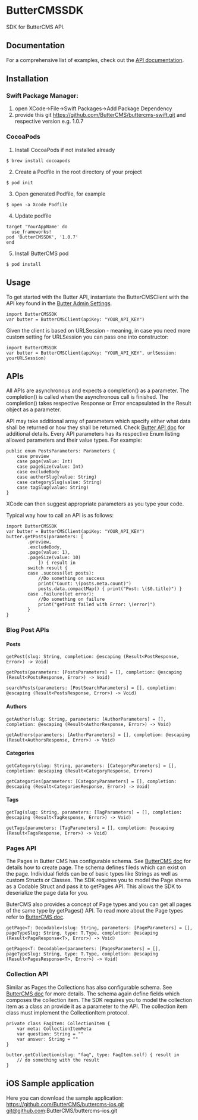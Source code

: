 # ButterCMSSDK
SDK for ButterCMS API.

## Documentation

For a comprehensive list of examples, check out the [API documentation](https://buttercms.com/docs/api/).

## Installation

### Swift Package Manager: 
1) open XCode->File->Swift Packages->Add Package Dependency
2) provide this git https://github.com/ButterCMS/buttercms-swift.git and respective version e.g. 1.0.7
    
### CocoaPods
1) Install CocoaPods if not installed already
```
$ brew install cocoapods
``` 

2) Create a Podfile in the root directory of your project
```
$ pod init
```
3) Open generated Podfile, for example
```
$ open -a Xcode Podfile
```
4) Update podfile
```
target 'YourAppName' do
  use_frameworks!
pod 'ButterCMSSDK', '1.0.7'
end
```
5) Install ButterCMS pod
```
$ pod install
```

## Usage
To get started with the Butter API, instantiate the ButterCMSClient with the API key found in the [Butter Admin Settings](https://buttercms.com/settings/). 
 
```
import ButterCMSSDK
var butter = ButterCMSClient(apiKey: "YOUR_API_KEY")
```

Given the client is based on URLSession - meaning, in case you need more custom setting for URLSession you can pass one into constructor:

```
import ButterCMSSDK
var butter = ButterCMSClient(apiKey: "YOUR_API_KEY", urlSession: yourURLSession)
```

## APIs

All APIs are asynchronous and expects a completion() as a parameter. The completion() is called when the asynchronous call is finished. The completion() takes respective Response or Error encapsulated in the Result object as a parameter.

API may take additional array of parameters which specify either what data shall be returned or how they shall be returned. Check [Butter API doc](https://buttercms.com/docs/api/) for additional details. Every API parameters has its respective Enum listing allowed parameters and their value types. For example: 

```
public enum PostsParameters: Parameters {
    case preview
    case page(value: Int)
    case pageSize(value: Int)
    case excludeBody
    case authorSlug(value: String)
    case categorySlug(value: String)
    case tagSlug(value: String)
}
```
XCode can then suggest appropriate parameters as you type your code.

Typical way how to call an API is as follows:
```
import ButterCMSSDK
var butter = ButterCMSClient(apiKey: "YOUR_API_KEY")
butter.getPosts(parameters: [
        .preview,
        .excludeBody,
        .page(value: 1),
        .pageSize(value: 10)
            ]) { result in
        switch result {
        case .success(let posts):
            //Do something on success
            print("Count: \(posts.meta.count)")
            posts.data.compactMap() { print("Post: \($0.title)") }
        case .failure(let error):
            //Do something on failure
            print("getPost failed with Error: \(error)")
        }
}
```

### Blog Post APIs
#### Posts
```
getPost(slug: String, completion: @escaping (Result<PostResponse, Error>) -> Void)
```
```
getPosts(parameters: [PostsParameters] = [], completion: @escaping (Result<PostsResponse, Error>) -> Void)
```
```
searchPosts(parameters: [PostSearchParameters] = [], completion: @escaping (Result<PostsResponse, Error>) -> Void)
```
#### Authors
```
getAuthor(slug: String, parameters: [AuthorParameters] = [], completion: @escaping (Result<AuthorResponse, Error>) -> Void)
```
```
getAuthors(parameters: [AuthorParameters] = [], completion: @escaping (Result<AuthorsResponse, Error>) -> Void)
```

#### Categories
```
getCategory(slug: String, parameters: [CategoryParameters] = [], completion: @escaping (Result<CategoryResponse, Error>)
```
```
getCategories(parameters: [CategoryParameters] = [], completion: @escaping (Result<CategoriesResponse, Error>) -> Void)
```

#### Tags
```
getTag(slug: String, parameters: [TagParameters] = [], completion: @escaping (Result<TagResponse, Error>) -> Void)
```
```
getTags(parameters: [TagParameters] = [], completion: @escaping (Result<TagsResponse, Error>) -> Void)
```

### Pages API
The Pages in Butter CMS has configurable schema. See [ButterCMS doc](https://buttercms.com/kb/creating-editing-and-deleting-pages-and-page-types#creatingapage) for details how to create page. The schema defines fileds which can exist on the page. Individual fields can be of basic types like Strings as well as custom Structs or Classes. The SDK requires you to model the Page shema as a Codable Struct and pass it to getPages API. This allows the SDK to deserialize the page data for you. 

ButerCMS also provides a concept of Page types and you can get all pages of the same type by getPages() API. To read more about the Page types refer to [ButterCMS doc](https://buttercms.com/kb/creating-editing-and-deleting-pages-and-page-types#creatingapagetype). 
```
getPage<T: Decodable>(slug: String, parameters: [PageParameters] = [], pageTypeSlug: String, type: T.Type, completion: @escaping (Result<PageResponse<T>, Error>) -> Void)
```
```
getPages<T: Decodable>(parameters: [PagesParameters] = [], pageTypeSlug: String, type: T.Type, completion: @escaping (Result<PagesResponse<T>, Error>) -> Void)
```

### Collection API
Similar as Pages the Collections has also configurable schema. See [ButterCMS doc](https://buttercms.com/kb/creating-editing-and-deleting-collections#creatingacollection) for  more details. The schema again define fields which composes the collection item. The SDK requires you to model the collection item as a class an provide it as a parameter to the API.  The collection item class must implement the CollectionItem protocol.  

```
private class FaqItem: CollectionItem {
    var meta: CollectionItemMeta
    var question: String = ""
    var answer: String = ""
}

butter.getCollection(slug: "faq", type: FaqItem.self) { result in
    // do something with the result
}
```

## iOS Sample application
 Here you can download the sample application:
 https://github.com/ButterCMS/buttercms-ios.git 
 git@github.com:ButterCMS/buttercms-ios.git
 

